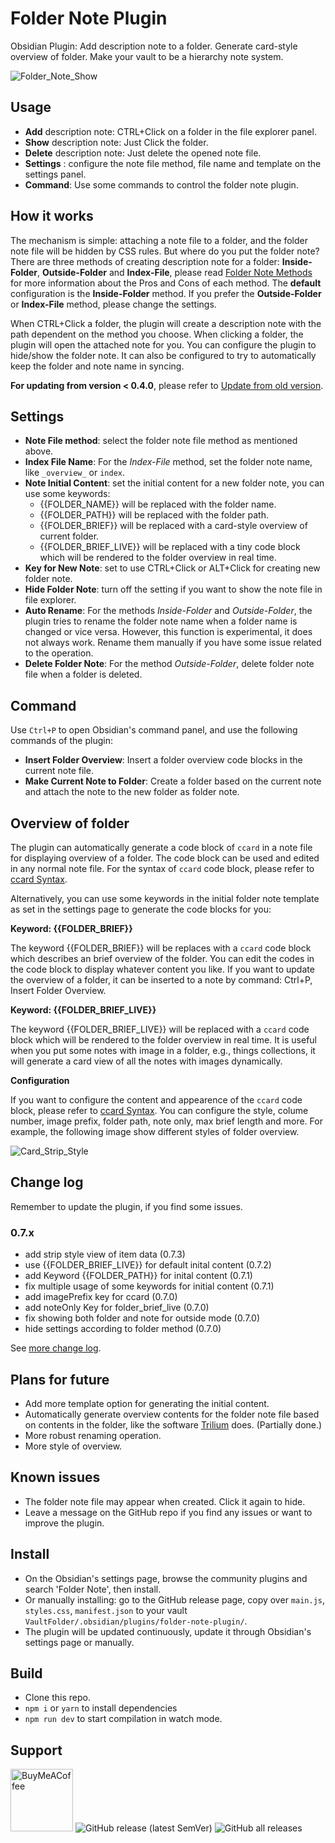 # Folder Note Plugin

Obsidian Plugin: Add description note to a folder. Generate card-style overview of folder. Make your vault to be a hierarchy note system.

![Folder_Note_Show](https://raw.githubusercontent.com/xpgo/obsidian-folder-note-plugin/master/image/folder-note1.png)

## Usage

- **Add** description note: CTRL+Click on a folder in the file explorer panel.
- **Show** description note: Just Click the folder.
- **Delete** description note: Just delete the opened note file.
- **Settings** : configure the note file method, file name and template on the settings panel.
- **Command**: Use some commands to control the folder note plugin.

## How it works

The mechanism is simple: attaching a note file to a folder, and the folder note file will be hidden by CSS rules. But where do you put the folder note? There are three methods of creating description note for a folder: **Inside-Folder**, **Outside-Folder** and **Index-File**, please read [Folder Note Methods](https://github.com/xpgo/obsidian-folder-note-plugin/blob/main/doc/folder-note-methods.md) for more information about the Pros and Cons of each method. The **default** configuration is the **Inside-Folder** method. If you prefer the **Outside-Folder** or **Index-File**  method, please change the settings.

When CTRL+Click a folder, the plugin will create a description note with the path dependent on the method you choose. When clicking a folder, the plugin will open the attached note for you. You can configure the plugin to hide/show the folder note. It can also be configured to try to automatically keep the folder and note name in syncing. 

**For updating from version < 0.4.0**, please refer to [Update from old version](https://github.com/xpgo/obsidian-folder-note-plugin/blob/main/doc/update-old-version.md).

## Settings

- **Note File method**: select the folder note file method as mentioned above.
- **Index File Name**: For the  *Index-File*  method, set the folder note name, like `_overview_` or `index`.
- **Note Initial Content**: set the initial content for a new folder note, you can use some keywords:
    - {{FOLDER_NAME}} will be replaced with the folder name.
    - {{FOLDER_PATH}} will be replaced with the folder path.
    - {{FOLDER_BRIEF}} will be replaced with a card-style overview of current folder.
    - {{FOLDER_BRIEF_LIVE}}  will be replaced with a tiny code block which will be rendered to the folder overview in real time.
- **Key for New Note**: set to use CTRL+Click or ALT+Click for creating new folder note.
- **Hide Folder Note**: turn off the setting if you want to show the note file in file explorer.
- **Auto Rename**: For the methods *Inside-Folder* and *Outside-Folder*, the plugin tries to rename the folder note name when a folder name is changed or vice versa. However, this function is experimental, it does not always work. Rename them manually if you have some issue related to the operation.
- **Delete Folder Note**: For the method *Outside-Folder*, delete folder note file when a folder is deleted. 

## Command

Use `Ctrl+P` to open Obsidian's command panel, and use the following commands of the plugin:

- **Insert Folder Overview**: Insert a folder overview code blocks in the current note file.
- **Make Current Note to Folder**: Create a folder based on the current note and attach the note to the new folder as folder note. 

## Overview of folder

The plugin can automatically generate a code block of `ccard` in a note file for displaying overview of a folder. The code block can be used and edited in any normal note file. For the syntax of `ccard` code block, please refer to [ccard Syntax](https://github.com/xpgo/obsidian-folder-note-plugin/blob/main/doc/ccard-syntax.md).

Alternatively, you can use some keywords in the initial folder note template as set in the settings page to generate the code blocks for you:

**Keyword: {{FOLDER_BRIEF}}**

The keyword {{FOLDER_BRIEF}} will be replaces with a `ccard` code block which describes an brief overview of the folder. You can edit the codes in the code block to display whatever content you like. If you want to update the overview of a folder, it can be inserted to a note by command: Ctrl+P, Insert Folder Overview.

**Keyword: {{FOLDER_BRIEF_LIVE}}**

The keyword {{FOLDER_BRIEF_LIVE}} will be replaced  with a `ccard` code block which will be rendered to the folder overview in real time. It is useful when you put some notes with image in a folder, e.g., things collections, it will generate a card view of all the notes with images dynamically.

**Configuration**

If you want to configure the content and appearence of the `ccard` code block, please refer to [ccard Syntax](https://github.com/xpgo/obsidian-folder-note-plugin/blob/main/doc/ccard-syntax.md). You can configure the style, colume number, image prefix, folder path, note only, max brief length and more. For example, the following image show different styles of folder overview. 

![Card_Strip_Style](https://raw.githubusercontent.com/xpgo/obsidian-folder-note-plugin/master/image/style-card-strip.png)


## Change log

Remember to update the plugin, if you find some issues.

### 0.7.x

- add strip style view of item data (0.7.3)
- use {{FOLDER_BRIEF_LIVE}} for default inital content (0.7.2)
- add Keyword {{FOLDER_PATH}} for inital content (0.7.1)
- fix multiple usage of some keywords for initial content (0.7.1)
- add imagePrefix key for ccard (0.7.0)
- add noteOnly Key for folder_brief_live (0.7.0)
- fix showing both folder and note for outside mode (0.7.0)
- hide settings according to folder method (0.7.0)

See [more change log](https://github.com/xpgo/obsidian-folder-note-plugin/blob/main/doc/change-log.md).

## Plans for future

- Add more template option for generating the initial content.
- Automatically generate overview contents for the folder note file based on contents in the folder, like the software [Trilium](https://github.com/zadam/trilium) does. (Partially done.)
- More robust renaming operation.
- More style of overview.

## Known issues

- The folder note file may appear when created. Click it again to hide.
- Leave a message on the GitHub repo if you find any issues or want to improve the plugin.

## Install

- On the Obsidian's settings page, browse the community plugins and search 'Folder Note', then install.
- Or manually installing: go to the GitHub release page, copy over `main.js`, `styles.css`, `manifest.json` to your vault `VaultFolder/.obsidian/plugins/folder-note-plugin/`.
- The plugin will be updated continuously, update it through Obsidian's settings page or manually.

## Build

- Clone this repo.
- `npm i` or `yarn` to install dependencies
- `npm run dev` to start compilation in watch mode.

## Support

[<img src="https://cdn.buymeacoffee.com/buttons/v2/default-yellow.png" alt="BuyMeACoffee" width="100">](https://www.buymeacoffee.com/xpgo)
![GitHub release (latest SemVer)](https://img.shields.io/github/v/release/xpgo/obsidian-folder-note-plugin?style=for-the-badge)
![GitHub all releases](https://img.shields.io/github/downloads/xpgo/obsidian-folder-note-plugin/total?style=for-the-badge)

